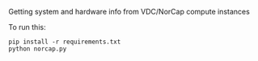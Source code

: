 Getting system and hardware info from VDC/NorCap compute instances

To run this:

    pip install -r requirements.txt
    python norcap.py
